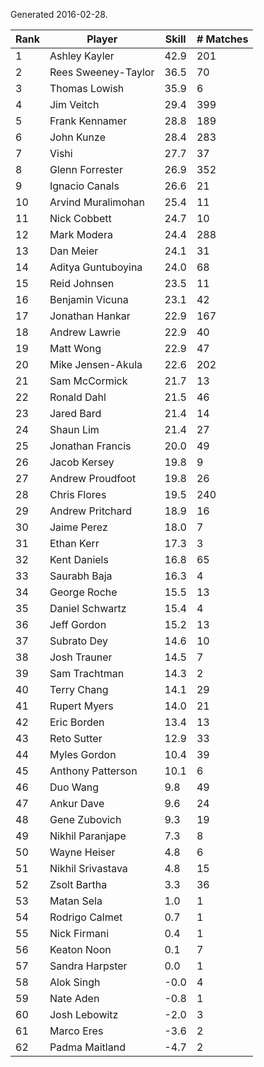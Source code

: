 Generated 2016-02-28.

| Rank | Player              | Skill | # Matches |
|------|---------------------|-------|-----------|
|    1 | Ashley Kayler       |  42.9 |       201 |
|    2 | Rees Sweeney-Taylor |  36.5 |        70 |
|    3 | Thomas Lowish       |  35.9 |         6 |
|    4 | Jim Veitch          |  29.4 |       399 |
|    5 | Frank Kennamer      |  28.8 |       189 |
|    6 | John Kunze          |  28.4 |       283 |
|    7 | Vishi               |  27.7 |        37 |
|    8 | Glenn Forrester     |  26.9 |       352 |
|    9 | Ignacio Canals      |  26.6 |        21 |
|   10 | Arvind Muralimohan  |  25.4 |        11 |
|   11 | Nick Cobbett        |  24.7 |        10 |
|   12 | Mark Modera         |  24.4 |       288 |
|   13 | Dan Meier           |  24.1 |        31 |
|   14 | Aditya Guntuboyina  |  24.0 |        68 |
|   15 | Reid Johnsen        |  23.5 |        11 |
|   16 | Benjamin Vicuna     |  23.1 |        42 |
|   17 | Jonathan Hankar     |  22.9 |       167 |
|   18 | Andrew Lawrie       |  22.9 |        40 |
|   19 | Matt Wong           |  22.9 |        47 |
|   20 | Mike Jensen-Akula   |  22.6 |       202 |
|   21 | Sam McCormick       |  21.7 |        13 |
|   22 | Ronald Dahl         |  21.5 |        46 |
|   23 | Jared Bard          |  21.4 |        14 |
|   24 | Shaun Lim           |  21.4 |        27 |
|   25 | Jonathan Francis    |  20.0 |        49 |
|   26 | Jacob Kersey        |  19.8 |         9 |
|   27 | Andrew Proudfoot    |  19.8 |        26 |
|   28 | Chris Flores        |  19.5 |       240 |
|   29 | Andrew Pritchard    |  18.9 |        16 |
|   30 | Jaime Perez         |  18.0 |         7 |
|   31 | Ethan Kerr          |  17.3 |         3 |
|   32 | Kent Daniels        |  16.8 |        65 |
|   33 | Saurabh Baja        |  16.3 |         4 |
|   34 | George Roche        |  15.5 |        13 |
|   35 | Daniel Schwartz     |  15.4 |         4 |
|   36 | Jeff Gordon         |  15.2 |        13 |
|   37 | Subrato Dey         |  14.6 |        10 |
|   38 | Josh Trauner        |  14.5 |         7 |
|   39 | Sam Trachtman       |  14.3 |         2 |
|   40 | Terry Chang         |  14.1 |        29 |
|   41 | Rupert Myers        |  14.0 |        21 |
|   42 | Eric Borden         |  13.4 |        13 |
|   43 | Reto Sutter         |  12.9 |        33 |
|   44 | Myles Gordon        |  10.4 |        39 |
|   45 | Anthony Patterson   |  10.1 |         6 |
|   46 | Duo Wang            |   9.8 |        49 |
|   47 | Ankur Dave          |   9.6 |        24 |
|   48 | Gene Zubovich       |   9.3 |        19 |
|   49 | Nikhil Paranjape    |   7.3 |         8 |
|   50 | Wayne Heiser        |   4.8 |         6 |
|   51 | Nikhil Srivastava   |   4.8 |        15 |
|   52 | Zsolt Bartha        |   3.3 |        36 |
|   53 | Matan Sela          |   1.0 |         1 |
|   54 | Rodrigo Calmet      |   0.7 |         1 |
|   55 | Nick Firmani        |   0.4 |         1 |
|   56 | Keaton Noon         |   0.1 |         7 |
|   57 | Sandra Harpster     |   0.0 |         1 |
|   58 | Alok Singh          |  -0.0 |         4 |
|   59 | Nate Aden           |  -0.8 |         1 |
|   60 | Josh Lebowitz       |  -2.0 |         3 |
|   61 | Marco Eres          |  -3.6 |         2 |
|   62 | Padma Maitland      |  -4.7 |         2 |